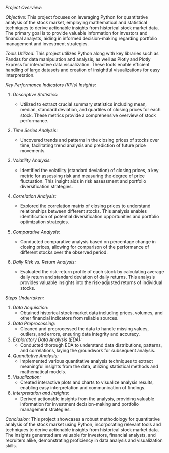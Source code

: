 *Project Overview:*

*Objective:*
This project focuses on leveraging Python for quantitative analysis of the stock market, employing mathematical and statistical techniques to derive actionable insights from historical stock market data. The primary goal is to provide valuable information for investors and financial analysts, aiding in informed decision-making regarding portfolio management and investment strategies.

*Tools Utilized:*
This project utilizes Python along with key libraries such as Pandas for data manipulation and analysis, as well as Plotly and Plotly Express for interactive data visualization. These tools enable efficient handling of large datasets and creation of insightful visualizations for easy interpretation.

*Key Performance Indicators (KPIs) Insights:*
1. *Descriptive Statistics:*
   - Utilized to extract crucial summary statistics including mean, median, standard deviation, and quartiles of closing prices for each stock. These metrics provide a comprehensive overview of stock performance.

2. *Time Series Analysis:*
   - Uncovered trends and patterns in the closing prices of stocks over time, facilitating trend analysis and prediction of future price movements.

3. *Volatility Analysis:*
   - Identified the volatility (standard deviation) of closing prices, a key metric for assessing risk and measuring the degree of price fluctuation. This insight aids in risk assessment and portfolio diversification strategies.

4. *Correlation Analysis:*
   - Explored the correlation matrix of closing prices to understand relationships between different stocks. This analysis enables identification of potential diversification opportunities and portfolio optimization strategies.

5. *Comparative Analysis:*
   - Conducted comparative analysis based on percentage change in closing prices, allowing for comparison of the performance of different stocks over the observed period.

6. *Daily Risk vs. Return Analysis:*
   - Evaluated the risk-return profile of each stock by calculating average daily return and standard deviation of daily returns. This analysis provides valuable insights into the risk-adjusted returns of individual stocks.

*Steps Undertaken:*
1. *Data Acquisition:*
   - Obtained historical stock market data including prices, volumes, and other financial indicators from reliable sources.
2. *Data Preprocessing:*
   - Cleaned and preprocessed the data to handle missing values, outliers, and errors, ensuring data integrity and accuracy.
3. *Exploratory Data Analysis (EDA):*
   - Conducted thorough EDA to understand data distributions, patterns, and correlations, laying the groundwork for subsequent analysis.
4. *Quantitative Analysis:*
   - Implemented various quantitative analysis techniques to extract meaningful insights from the data, utilizing statistical methods and mathematical models.
5. *Visualization:*
   - Created interactive plots and charts to visualize analysis results, enabling easy interpretation and communication of findings.
6. *Interpretation and Insights:*
   - Derived actionable insights from the analysis, providing valuable information for investment decision-making and portfolio management strategies.

*Conclusion:*
This project showcases a robust methodology for quantitative analysis of the stock market using Python, incorporating relevant tools and techniques to derive actionable insights from historical stock market data. The insights generated are valuable for investors, financial analysts, and recruiters alike, demonstrating proficiency in data analysis and visualization skills.
